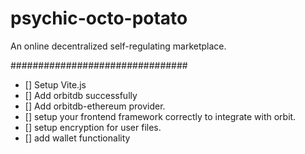 # psychic-octo-potato
An online decentralized self-regulating marketplace.

################################ 
 - [] Setup Vite.js
 - [] Add orbitdb successfully
 - [] Add orbitdb-ethereum provider.
 - [] setup your frontend framework correctly to integrate with orbit.
 - [] setup encryption for user files.
 - [] add wallet functionality